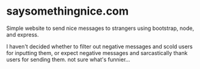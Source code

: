# saysomethingnice.com
Simple website to send nice messages to strangers using bootstrap, node, and express.

I haven't decided whether to filter out negative messages and scold users for inputting them, or expect negative messages and sarcastically thank users for sending them.
not sure what's funnier...
